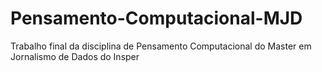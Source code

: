 # Pensamento-Computacional-MJD
Trabalho final da disciplina de Pensamento Computacional do Master em Jornalismo de Dados do Insper
